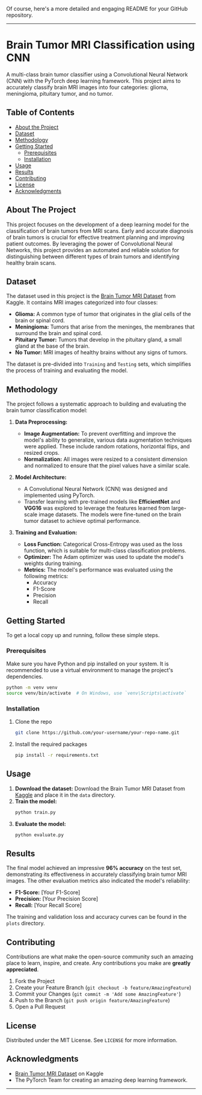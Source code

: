 Of course, here's a more detailed and engaging README for your GitHub repository.

-----

# Brain Tumor MRI Classification using CNN

A multi-class brain tumor classifier using a Convolutional Neural Network (CNN) with the PyTorch deep learning framework. This project aims to accurately classify brain MRI images into four categories: glioma, meningioma, pituitary tumor, and no tumor.

## Table of Contents

  * [About the Project](https://www.google.com/search?q=%23about-the-project)
  * [Dataset](https://www.google.com/search?q=%23dataset)
  * [Methodology](https://www.google.com/search?q=%23methodology)
  * [Getting Started](https://www.google.com/search?q=%23getting-started)
      * [Prerequisites](https://www.google.com/search?q=%23prerequisites)
      * [Installation](https://www.google.com/search?q=%23installation)
  * [Usage](https://www.google.com/search?q=%23usage)
  * [Results](https://www.google.com/search?q=%23results)
  * [Contributing](https://www.google.com/search?q=%23contributing)
  * [License](https://www.google.com/search?q=%23license)
  * [Acknowledgments](https://www.google.com/search?q=%23acknowledgments)

## About The Project

This project focuses on the development of a deep learning model for the classification of brain tumors from MRI scans. Early and accurate diagnosis of brain tumors is crucial for effective treatment planning and improving patient outcomes. By leveraging the power of Convolutional Neural Networks, this project provides an automated and reliable solution for distinguishing between different types of brain tumors and identifying healthy brain scans.

## Dataset

The dataset used in this project is the [Brain Tumor MRI Dataset](https://www.kaggle.com/datasets/masoudnickparvar/brain-tumor-mri-dataset) from Kaggle. It contains MRI images categorized into four classes:

  * **Glioma:** A common type of tumor that originates in the glial cells of the brain or spinal cord.
  * **Meningioma:** Tumors that arise from the meninges, the membranes that surround the brain and spinal cord.
  * **Pituitary Tumor:** Tumors that develop in the pituitary gland, a small gland at the base of the brain.
  * **No Tumor:** MRI images of healthy brains without any signs of tumors.

The dataset is pre-divided into `Training` and `Testing` sets, which simplifies the process of training and evaluating the model.

## Methodology

The project follows a systematic approach to building and evaluating the brain tumor classification model:

1.  **Data Preprocessing:**

      * **Image Augmentation:** To prevent overfitting and improve the model's ability to generalize, various data augmentation techniques were applied. These include random rotations, horizontal flips, and resized crops.
      * **Normalization:** All images were resized to a consistent dimension and normalized to ensure that the pixel values have a similar scale.

2.  **Model Architecture:**

      * A Convolutional Neural Network (CNN) was designed and implemented using PyTorch.
      * Transfer learning with pre-trained models like **EfficientNet** and **VGG16** was explored to leverage the features learned from large-scale image datasets. The models were fine-tuned on the brain tumor dataset to achieve optimal performance.

3.  **Training and Evaluation:**

      * **Loss Function:** Categorical Cross-Entropy was used as the loss function, which is suitable for multi-class classification problems.
      * **Optimizer:** The Adam optimizer was used to update the model's weights during training.
      * **Metrics:** The model's performance was evaluated using the following metrics:
          * Accuracy
          * F1-Score
          * Precision
          * Recall

## Getting Started

To get a local copy up and running, follow these simple steps.

### Prerequisites

Make sure you have Python and pip installed on your system. It is recommended to use a virtual environment to manage the project's dependencies.

```sh
python -m venv venv
source venv/bin/activate  # On Windows, use `venv\Scripts\activate`
```

### Installation

1.  Clone the repo
    ```sh
    git clone https://github.com/your-username/your-repo-name.git
    ```
2.  Install the required packages
    ```sh
    pip install -r requirements.txt
    ```

## Usage

1.  **Download the dataset:** Download the Brain Tumor MRI Dataset from [Kaggle](https://www.kaggle.com/datasets/masoudnickparvar/brain-tumor-mri-dataset) and place it in the `data` directory.
2.  **Train the model:**
    ```sh
    python train.py
    ```
3.  **Evaluate the model:**
    ```sh
    python evaluate.py
    ```

## Results

The final model achieved an impressive **96% accuracy** on the test set, demonstrating its effectiveness in accurately classifying brain tumor MRI images. The other evaluation metrics also indicated the model's reliability:

  * **F1-Score:** [Your F1-Score]
  * **Precision:** [Your Precision Score]
  * **Recall:** [Your Recall Score]

The training and validation loss and accuracy curves can be found in the `plots` directory.

## Contributing

Contributions are what make the open-source community such an amazing place to learn, inspire, and create. Any contributions you make are **greatly appreciated**.

1.  Fork the Project
2.  Create your Feature Branch (`git checkout -b feature/AmazingFeature`)
3.  Commit your Changes (`git commit -m 'Add some AmazingFeature'`)
4.  Push to the Branch (`git push origin feature/AmazingFeature`)
5.  Open a Pull Request

## License

Distributed under the MIT License. See `LICENSE` for more information.

## Acknowledgments

  * [Brain Tumor MRI Dataset](https://www.kaggle.com/datasets/masoudnickparvar/brain-tumor-mri-dataset) on Kaggle
  * The PyTorch Team for creating an amazing deep learning framework.

-----
